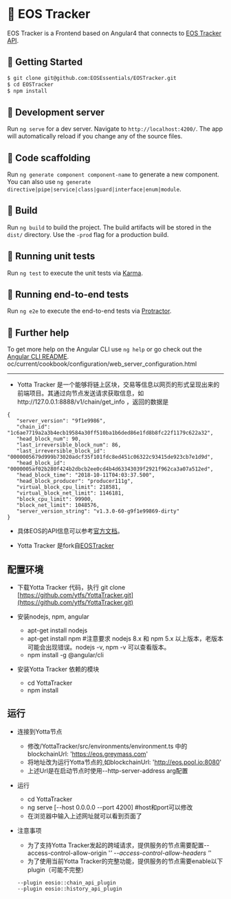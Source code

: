 💎 EOS Tracker
========================

EOS Tracker is a Frontend based on Angular4 that connects to [EOS Tracker API](https://github.com/EOSEssentials/EOSTracker-API).

📌 Getting Started
------------

```bash
$ git clone git@github.com:EOSEssentials/EOSTracker.git
$ cd EOSTracker
$ npm install
```

📌 Development server
------------

Run `ng serve` for a dev server. Navigate to `http://localhost:4200/`. The app will automatically reload if you change any of the source files.


📌 Code scaffolding
------------

Run `ng generate component component-name` to generate a new component. You can also use `ng generate directive|pipe|service|class|guard|interface|enum|module`.

📌 Build
------------

Run `ng build` to build the project. The build artifacts will be stored in the `dist/` directory. Use the `-prod` flag for a production build.

📌 Running unit tests
------------

Run `ng test` to execute the unit tests via [Karma](https://karma-runner.github.io).

📌 Running end-to-end tests
------------

Run `ng e2e` to execute the end-to-end tests via [Protractor](http://www.protractortest.org/).

📌 Further help
------------

To get more help on the Angular CLI use `ng help` or go check out the [Angular CLI README](https://github.com/angular/angular-cli/blob/master/README.md).
oc/current/cookbook/configuration/web_server_configuration.html

-------------
* Yotta Tracker 是一个能够将链上区块，交易等信息以网页的形式呈现出来的前端项目。其通过向节点发送请求获取信息，如http://127.0.0.1:8888/v1/chain/get_info ，返回的数据是 
 ```
{
    "server_version": "9f1e9986",
    "chain_id": "1c6ae7719a2a3b4ecb19584a30ff510ba1b6ded86e1fd8b8fc22f1179c622a32",
    "head_block_num": 90,
    "last_irreversible_block_num": 86,
    "last_irreversible_block_id": "0000005679d999b73020adcf35f101fdc8ed451c06322c93415de923cb7e1d9d",
    "head_block_id": "0000005af02b280f424b2dbcb2ee0cd4b4d63343039f2921f962ca3a07a512ed",
    "head_block_time": "2018-10-11T04:03:37.500",
    "head_block_producer": "producer111g",
    "virtual_block_cpu_limit": 218581,
    "virtual_block_net_limit": 1146181,
    "block_cpu_limit": 99900,
    "block_net_limit": 1048576,
    "server_version_string": "v1.3.0-60-g9f1e99869-dirty"
}
```
* 具体EOS的API信息可以参考[官方文档](https://developers.eos.io/eosio-nodeos/reference)。

* Yotta Tracker 是fork自[EOSTracker](https://github.com/EOSEssentials/EOSTracker)

## 配置环境

* 下载Yotta Tracker 代码，执行 git clone [https://github.com/ytfs/YottaTracker.git](https://github.com/ytfs/YottaTracker.git)

* 安装nodejs, npm, angular
  * apt-get install nodejs
  * apt-get install npm  #注意要求 nodejs 8.x 和 npm 5.x 以上版本，老版本可能会出现错误。nodejs -v, npm -v 可以查看版本。
  * npm install -g @angular/cli

* 安装Yotta Tracker 依赖的模块
  * cd YottaTracker
  * npm install

## 运行

* 连接到Yotta节点
  * 修改/YottaTracker/src/environments/environment.ts 中的blockchainUrl: 'https://eos.greymass.com'
  * 将地址改为运行Yotta节点的,如blockchainUrl: 'http://eos.pool.io:8080'
  * 上述Url是在启动节点时使用--http-server-address arg配置

* 运行
  * cd YottaTracker
  * ng serve [--host 0.0.0.0 --port 4200] #host和port可以修改
  * 在浏览器中输入上述网址就可以看到页面了

* 注意事项
  * 为了支持Yotta Tracker发起的跨域请求，提供服务的节点需要配置--access-control-allow-origin '*'  --access-control-allow-headers '*'
  * 为了使用当前Yotta Tracker的完整功能，提供服务的节点需要enable以下plugin（可能不完整）
  ```
  --plugin eosio::chain_api_plugin
  --plugin eosio::history_api_plugin
  ```

